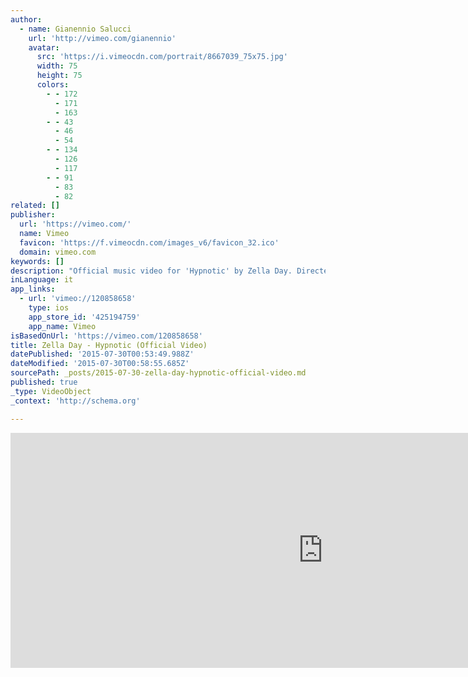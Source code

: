 ```yaml
---
author:
  - name: Gianennio Salucci
    url: 'http://vimeo.com/gianennio'
    avatar:
      src: 'https://i.vimeocdn.com/portrait/8667039_75x75.jpg'
      width: 75
      height: 75
      colors:
        - - 172
          - 171
          - 163
        - - 43
          - 46
          - 54
        - - 134
          - 126
          - 117
        - - 91
          - 83
          - 82
related: []
publisher:
  url: 'https://vimeo.com/'
  name: Vimeo
  favicon: 'https://f.vimeocdn.com/images_v6/favicon_32.ico'
  domain: vimeo.com
keywords: []
description: "Official music video for 'Hypnotic' by Zella Day. Directed by Gianennio Salucci www.zelladay.com www.gianennio.com (c) 2015 Pinetop Records"
inLanguage: it
app_links:
  - url: 'vimeo://120858658'
    type: ios
    app_store_id: '425194759'
    app_name: Vimeo
isBasedOnUrl: 'https://vimeo.com/120858658'
title: Zella Day - Hypnotic (Official Video)
datePublished: '2015-07-30T00:53:49.988Z'
dateModified: '2015-07-30T00:58:55.685Z'
sourcePath: _posts/2015-07-30-zella-day-hypnotic-official-video.md
published: true
_type: VideoObject
_context: 'http://schema.org'

---
```

<iframe src="https://cdn.embedly.com/widgets/media.html?src=https%3A%2F%2Fplayer.vimeo.com%2Fvideo%2F120858658&amp;url=https%3A%2F%2Fvimeo.com%2F120858658&amp;image=http%3A%2F%2Fi.vimeocdn.com%2Fvideo%2F508851195_1280.jpg&amp;key=b7d04c9b404c499eba89ee7072e1c4f7&amp;type=text%2Fhtml&amp;schema=vimeo" width="1000" height="376" scrolling="no" frameborder="0" allowfullscreen="allowfullscreen" style=""></iframe>